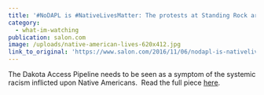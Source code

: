 ```yaml
---
title: '#NoDAPL is #NativeLivesMatter: The protests at Standing Rock are not only about environmentalism, they’re about racism'
category:
  - what-im-watching
publication: salon.com
image: /uploads/native-american-lives-620x412.jpg
link_to_original: 'https://www.salon.com/2016/11/06/nodapl-is-nativelivesmatter-the-protests-at-standing-rock-are-not-about-environmentalism-theyre-about-racism/'
---
```



The Dakota Access Pipeline needs to be seen as a symptom of the systemic racism inflicted upon Native Americans.  Read the full piece [here](https://www.salon.com/2016/11/06/nodapl-is-nativelivesmatter-the-protests-at-standing-rock-are-not-about-environmentalism-theyre-about-racism/).